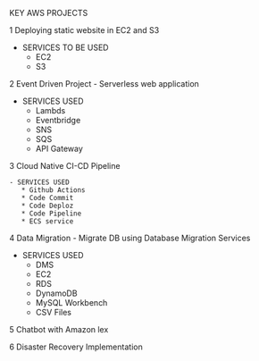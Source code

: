 KEY AWS PROJECTS

1 Deploying static website in EC2 and S3

- SERVICES TO BE USED
   * EC2
   * S3

2 Event Driven Project - Serverless web application

  - SERVICES USED
    * Lambds
    * Eventbridge
    * SNS
    * SQS
    * API Gateway
      
  3 Cloud Native CI-CD Pipeline
  
    - SERVICES USED
       * Github Actions
       * Code Commit
       * Code Deploz
       * Code Pipeline
       * ECS service
       
  4 Data Migration - Migrate DB using Database Migration Services
  
   - SERVICES USED
      * DMS
      * EC2
      * RDS
      * DynamoDB
      * MySQL Workbench
      * CSV Files
        
  5 Chatbot with Amazon lex
  
  6  Disaster Recovery Implementation
